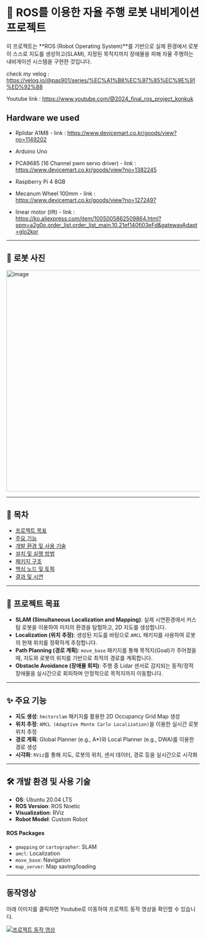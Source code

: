 # 🤖 ROS를 이용한 자율 주행 로봇 내비게이션 프로젝트 

이 프로젝트는 **ROS (Robot Operating System)**를 기반으로 실제 환경에서 로봇이 스스로 지도를 생성하고(SLAM), 지정된 목적지까지 장애물을 피해 자율 주행하는 내비게이션 시스템을 구현한 것입니다.<br/>

check my velog : https://velog.io/@pas901/series/%EC%A1%B8%EC%97%85%EC%9E%91%ED%92%88

Youtube link : https://www.youtube.com/@2024_final_ros_project_konkuk


<h2> Hardware we used</h2>

- Rplidar A1M8 - link : https://www.devicemart.co.kr/goods/view?no=1149202

- Arduino Uno
  
- PCA9685 (16 Channel pwm servo driver) - link : https://www.devicemart.co.kr/goods/view?no=1382245
  
- Raspberry Pi 4 8GB
  
- Mecanum Wheel 100mm - link : https://www.devicemart.co.kr/goods/view?no=1272497
  
- linear motor (lift) - link : https://ko.aliexpress.com/item/1005005862509864.html?spm=a2g0o.order_list.order_list_main.10.21ef140fj03eFd&gatewayAdapt=glo2kor


---

## 🤖 로봇 사진

<img width="1225" height="577" alt="image" src="https://github.com/user-attachments/assets/eea190bb-d866-4823-b7b0-7a8291856112" />

---

## 📖 목차

* [프로젝트 목표](#-프로젝트-목표)
* [주요 기능](#-주요-기능)
* [개발 환경 및 사용 기술](#-개발-환경-및-사용-기술)
* [설치 및 실행 방법](#-설치-및-실행-방법)
* [패키지 구조](#-패키지-구조)
* [핵심 노드 및 토픽](#-핵심-노드-및-토픽)
* [결과 및 시연](#-결과-및-시연)

---

## 🎯 프로젝트 목표

* **SLAM (Simultaneous Localization and Mapping)**: 실제 시연환경에서 커스텀 로봇을 이용하여 미지의 환경을 탐험하고, 2D 지도를 생성합니다.
* **Localization (위치 추정)**: 생성된 지도를 바탕으로 `AMCL` 패키지를 사용하여 로봇의 현재 위치를 정확하게 추정합니다.
* **Path Planning (경로 계획)**: `move_base` 패키지를 통해 목적지(Goal)가 주어졌을 때, 지도와 로봇의 위치를 기반으로 최적의 경로를 계획합니다.
* **Obstacle Avoidance (장애물 회피)**: 주행 중 Lidar 센서로 감지되는 동적/정적 장애물을 실시간으로 회피하며 안정적으로 목적지까지 이동합니다.

---

## ✨ 주요 기능

* **지도 생성**: `hectorslam` 패키지를 활용한 2D Occupancy Grid Map 생성
* **위치 추정**: `AMCL (Adaptive Monte Carlo Localization)`을 이용한 실시간 로봇 위치 추정
* **경로 계획**: Global Planner (e.g., A\*)와 Local Planner (e.g., DWA)를 이용한 경로 생성
* **시각화**: `RViz`를 통해 지도, 로봇의 위치, 센서 데이터, 경로 등을 실시간으로 시각화

---

## 🛠️ 개발 환경 및 사용 기술

* **OS**: Ubuntu 20.04 LTS
* **ROS Version**: ROS Noetic
* **Visualization**: RViz
* **Robot Model**: Custom Robot

#### ROS Packages
* `gmapping` or `cartographer`: SLAM
* `amcl`: Localization
* `move_base`: Navigation
* `map_server`: Map saving/loading

---


## 동작영상

아래 이미지를 클릭하면 Youtube로 이동하여 프로젝트 동작 영상을 확인할 수 있습니다.

[![프로젝트 동작 영상](https://img.youtube.com/vi/RS3TgxG2GQo/hqdefault.jpg)](https://youtu.be/RS3TgxG2GQo)

